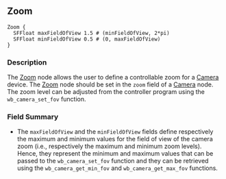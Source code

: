 ## Zoom

```
Zoom {
  SFFloat maxFieldOfView 1.5 # (minFieldOfView, 2*pi)
  SFFloat minFieldOfView 0.5 # (0, maxFieldOfView)
}
```

### Description

The [Zoom](#zoom) node allows the user to define a controllable zoom for a [Camera](camera.md) device.
The [Zoom](#zoom) node should be set in the `zoom` field of a [Camera](camera.md) node.
The zoom level can be adjusted from the controller program using the `wb_camera_set_fov` function.

### Field Summary

- The `maxFieldOfView` and the `minFieldOfView` fields define respectively the
maximum and minimum values for the field of view of the camera zoom (i.e.,
respectively the maximum and minimum zoom levels). Hence, they represent the
minimum and maximum values that can be passed to the `wb_camera_set_fov`
function and they can be retrieved using the `wb_camera_get_min_fov`
and `wb_camera_get_max_fov` functions.
